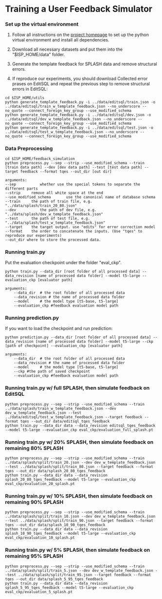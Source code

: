 # Training a User Feedback Simulator

### Set up the virtual environment

1. Follow all instructions on the [project homepage](https://github.com/hyan5/Learning_to_Simulate_NL_Feedback/tree/main) to set up the python virtual environment and install all dependencies.

2. Download all necessary datasets and put them into the "$ISP_HOME/data" folder.

3. Generate the template feedback for SPLASH data and remove structural errors.

4. If reproduce our experiments, you should download Collected error prases on EditSQL and repeat the previous step to remove structural errors in EditSQL:
```
cd $ISP_HOME/utils
python generate_template_feedback.py -i ../data/editsql/train.json -o ../data/editsql/train_w_template_feedback.json --no_underscore --no_quote --connect_foreign_key_group --use_modified_schema
python generate_template_feedback.py -i ../data/editsql/dev.json -o ../data/editsql/dev_w_template_feedback.json --no_underscore --no_quote --connect_foreign_key_group --use_modified_schema
python generate_template_feedback.py -i ../data/editsql/test.json -o ../data/editsql/test_w_template_feedback.json --no_underscore --no_quote --connect_foreign_key_group --use_modified_schema
```
### Data Preprocessing
```
cd $ISP_HOME/feedback_simulation
python preprocess.py --sep --strip --use_modified_schema --train [train data path] --dev [dev data path] --test [test data path] --target feedback --format tqes --out_dir [out dir]

arguments:
--sep			whether use the special tokens to separate the different parts
--strip		remove all white space at the end
--use_modified_schema		use the canonical name of database schema
--train  	the path of train file, e.g. "../data/splash/train_20_80.json"
--dev			the path of dev file, e.g. "../data/splash/dev_w_template_feedback.json"
--test		the path of test file, e.g. "../data/splash/test_w_template_feedback.json"
--target	the target output. use "edits" for error correction model
--format	the order to concatenate the inputs. (Use "tqes" to reproduce our experiments)
--out_dir where to store the processed data. 
```

### Running train.py

Put the evaluation checkpoint under the folder "eval_ckp".

```
python train.py --data_dir [root folder of all processed data] --data_revision [name of processed data folder] --model t5-large --evaluation_ckp [evaluator path]

arguments:
	--data_dir	# the root folder of all processed data
	--data_revision	# the name of processed data folder
	--model 	# the model type [t5-base, t5-large]
	--evaluation_ckp #feedback evaluation model path
```
### Running prediction.py
If you want to  load the checkpoint and run prediction:
```
python prediction.py --data_dir [root folder of all processed data] --data_revision [name of processed data folder] --model t5-large --ckp [path of checkpoint] --evaluation_ckp [evaluator path]

arguments:
	--data_dir	# the root folder of all processed data
	--data_revision	# the name of processed data folder
	--model 	# the model type [t5-base, t5-large]
	--ckp #the path of saved checkpoint
	--evaluation_ckp #feedback evaluation model path
```
### Running train.py w/ full SPLASH, then simulate feedback on EditSQL
```
python preprocess.py --sep --strip --use_modified_schema --train ../data/splash/train_w_template_feedback.json --dev dev_w_template_feedback.json --test ../data/editsql/test_w_template_feedback.json --target feedback --format tqes --out_dir data/editsql_tqes_feedback
python train.py --data_dir data --data_revision editsql_tqes_feedback --model t5-large --evaluation_ckp eval_ckp/evaluation_full_splash.pt
```
### Running train.py w/ 20% SPLASH, then simulate feedback on remaining 80% SPLASH
```
python preprocess.py --sep --strip --use_modified_schema --train ../data/splash/split/train_20.json --dev dev_w_template_feedback.json --test ../data/splash/split/train_80.json --target feedback --format tqes --out_dir data/splash_20_80_tqes_feedback
python train.py --data_dir data --data_revision splash_20_80_tqes_feedback --model t5-large --evaluation_ckp eval_ckp/evaluation_20_splash.pt
```
### Running train.py w/ 10% SPLASH, then simulate feedback on remaining 90% SPLASH
```
python preprocess.py --sep --strip --use_modified_schema --train ../data/splash/split/train_10.json --dev dev_w_template_feedback.json --test ../data/splash/split/train_90.json --target feedback --format tqes --out_dir data/splash_10_90_tqes_feedback
python train.py --data_dir data --data_revision splash_10_90_tqes_feedback --model t5-large --evaluation_ckp eval_ckp/evaluation_10_splash.pt
```
### Running train.py w/ 5% SPLASH, then simulate feedback on remaining 95% SPLASH
```
python preprocess.py --sep --strip --use_modified_schema --train ../data/splash/split/train_5.json --dev dev_w_template_feedback.json --test ../data/splash/split/train_95.json --target feedback --format tqes --out_dir data/splash_5_95_tqes_feedback
python train.py --data_dir data --data_revision splash_5_95_tqes_feedback --model t5-large --evaluation_ckp eval_ckp/evaluation_5_splash.pt
```